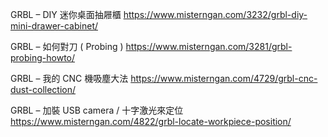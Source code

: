GRBL – DIY 迷你桌面抽屜櫃
https://www.misterngan.com/3232/grbl-diy-mini-drawer-cabinet/

GRBL – 如何對刀 ( Probing )
https://www.misterngan.com/3281/grbl-probing-howto/

GRBL – 我的 CNC 機吸塵大法
https://www.misterngan.com/4729/grbl-cnc-dust-collection/

GRBL – 加裝 USB camera / 十字激光來定位
https://www.misterngan.com/4822/grbl-locate-workpiece-position/
